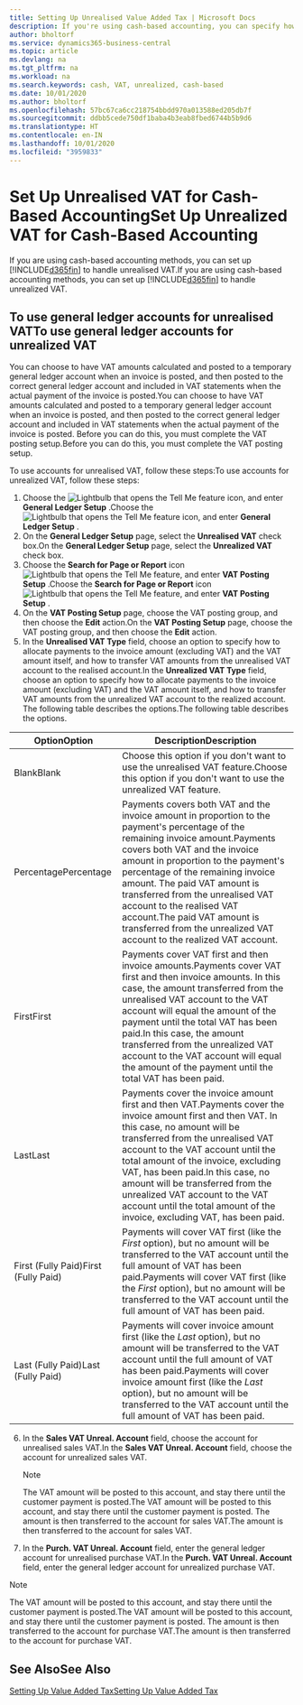 ```yaml
---
title: Setting Up Unrealised Value Added Tax | Microsoft Docs
description: If you're using cash-based accounting, you can specify how to handle unrealised VAT for sales and purchases.
author: bholtorf
ms.service: dynamics365-business-central
ms.topic: article
ms.devlang: na
ms.tgt_pltfrm: na
ms.workload: na
ms.search.keywords: cash, VAT, unrealized, cash-based
ms.date: 10/01/2020
ms.author: bholtorf
ms.openlocfilehash: 57bc67ca6cc218754bbdd970a013588ed205db7f
ms.sourcegitcommit: ddbb5cede750df1baba4b3eab8fbed6744b5b9d6
ms.translationtype: HT
ms.contentlocale: en-IN
ms.lasthandoff: 10/01/2020
ms.locfileid: "3959833"
---
```

# <a name="set-up-unrealized-vat-for-cash-based-accounting"></a><span data-ttu-id="17384-103">Set Up Unrealised VAT for Cash-Based Accounting</span><span class="sxs-lookup"><span data-stu-id="17384-103">Set Up Unrealized VAT for Cash-Based Accounting</span></span>
<span data-ttu-id="17384-104">If you are using cash-based accounting methods, you can set up [!INCLUDE[d365fin](includes/d365fin_md.md)] to handle unrealised VAT.</span><span class="sxs-lookup"><span data-stu-id="17384-104">If you are using cash-based accounting methods, you can set up [!INCLUDE[d365fin](includes/d365fin_md.md)] to handle unrealized VAT.</span></span>

## <a name="to-use-general-ledger-accounts-for-unrealized-vat"></a><span data-ttu-id="17384-105">To use general ledger accounts for unrealised VAT</span><span class="sxs-lookup"><span data-stu-id="17384-105">To use general ledger accounts for unrealized VAT</span></span>
<span data-ttu-id="17384-106">You can choose to have VAT amounts calculated and posted to a temporary general ledger account when an invoice is posted, and then posted to the correct general ledger account and included in VAT statements when the actual payment of the invoice is posted.</span><span class="sxs-lookup"><span data-stu-id="17384-106">You can choose to have VAT amounts calculated and posted to a temporary general ledger account when an invoice is posted, and then posted to the correct general ledger account and included in VAT statements when the actual payment of the invoice is posted.</span></span> <span data-ttu-id="17384-107">Before you can do this, you must complete the VAT posting setup.</span><span class="sxs-lookup"><span data-stu-id="17384-107">Before you can do this, you must complete the VAT posting setup.</span></span>

<span data-ttu-id="17384-108">To use accounts for unrealised VAT, follow these steps:</span><span class="sxs-lookup"><span data-stu-id="17384-108">To use accounts for unrealized VAT, follow these steps:</span></span>
1. <span data-ttu-id="17384-109">Choose the ![Lightbulb that opens the Tell Me feature](media/ui-search/search_small.png "Tell me what you want to do") icon, and enter **General Ledger Setup** .</span><span class="sxs-lookup"><span data-stu-id="17384-109">Choose the ![Lightbulb that opens the Tell Me feature](media/ui-search/search_small.png "Tell me what you want to do") icon, and enter **General Ledger Setup** .</span></span>
2. <span data-ttu-id="17384-110">On the **General Ledger Setup** page, select the **Unrealised VAT** check box.</span><span class="sxs-lookup"><span data-stu-id="17384-110">On the **General Ledger Setup** page, select the **Unrealized VAT** check box.</span></span>
3. <span data-ttu-id="17384-111">Choose the **Search for Page or Report** icon ![Lightbulb that opens the Tell Me feature](media/ui-search/search_small.png "Tell me what you want to do"), and enter **VAT Posting Setup** .</span><span class="sxs-lookup"><span data-stu-id="17384-111">Choose the **Search for Page or Report** icon ![Lightbulb that opens the Tell Me feature](media/ui-search/search_small.png "Tell me what you want to do"), and enter **VAT Posting Setup** .</span></span>
4. <span data-ttu-id="17384-112">On the **VAT Posting Setup** page, choose the VAT posting group, and then choose the **Edit** action.</span><span class="sxs-lookup"><span data-stu-id="17384-112">On the **VAT Posting Setup** page, choose the VAT posting group, and then choose the **Edit** action.</span></span>
5. <span data-ttu-id="17384-113">In the **Unrealised VAT Type** field, choose an option to specify how to allocate payments to the invoice amount (excluding VAT) and the VAT amount itself, and how to transfer VAT amounts from the unrealised VAT account to the realised account.</span><span class="sxs-lookup"><span data-stu-id="17384-113">In the **Unrealized VAT Type** field, choose an option to specify how to allocate payments to the invoice amount (excluding VAT) and the VAT amount itself, and how to transfer VAT amounts from the unrealized VAT account to the realized account.</span></span> <span data-ttu-id="17384-114">The following table describes the options.</span><span class="sxs-lookup"><span data-stu-id="17384-114">The following table describes the options.</span></span>

| <span data-ttu-id="17384-115">Option</span><span class="sxs-lookup"><span data-stu-id="17384-115">Option</span></span> | <span data-ttu-id="17384-116">Description</span><span class="sxs-lookup"><span data-stu-id="17384-116">Description</span></span> |
| --- | --- |
| <span data-ttu-id="17384-117">Blank</span><span class="sxs-lookup"><span data-stu-id="17384-117">Blank</span></span> | <span data-ttu-id="17384-118">Choose this option if you don't want to use the unrealised VAT feature.</span><span class="sxs-lookup"><span data-stu-id="17384-118">Choose this option if you don't want to use the unrealized VAT feature.</span></span> |
| <span data-ttu-id="17384-119">Percentage</span><span class="sxs-lookup"><span data-stu-id="17384-119">Percentage</span></span> | <span data-ttu-id="17384-120">Payments covers both VAT and the invoice amount in proportion to the payment's percentage of the remaining invoice amount.</span><span class="sxs-lookup"><span data-stu-id="17384-120">Payments covers both VAT and the invoice amount in proportion to the payment's percentage of the remaining invoice amount.</span></span> <span data-ttu-id="17384-121">The paid VAT amount is transferred from the unrealised VAT account to the realised VAT account.</span><span class="sxs-lookup"><span data-stu-id="17384-121">The paid VAT amount is transferred from the unrealized VAT account to the realized VAT account.</span></span> |
| <span data-ttu-id="17384-122">First</span><span class="sxs-lookup"><span data-stu-id="17384-122">First</span></span> | <span data-ttu-id="17384-123">Payments cover VAT first and then invoice amounts.</span><span class="sxs-lookup"><span data-stu-id="17384-123">Payments cover VAT first and then invoice amounts.</span></span> <span data-ttu-id="17384-124">In this case, the amount transferred from the unrealised VAT account to the VAT account will equal the amount of the payment until the total VAT has been paid.</span><span class="sxs-lookup"><span data-stu-id="17384-124">In this case, the amount transferred from the unrealized VAT account to the VAT account will equal the amount of the payment until the total VAT has been paid.</span></span> |
| <span data-ttu-id="17384-125">Last</span><span class="sxs-lookup"><span data-stu-id="17384-125">Last</span></span> | <span data-ttu-id="17384-126">Payments cover the invoice amount first and then VAT.</span><span class="sxs-lookup"><span data-stu-id="17384-126">Payments cover the invoice amount first and then VAT.</span></span> <span data-ttu-id="17384-127">In this case, no amount will be transferred from the unrealised VAT account to the VAT account until the total amount of the invoice, excluding VAT, has been paid.</span><span class="sxs-lookup"><span data-stu-id="17384-127">In this case, no amount will be transferred from the unrealized VAT account to the VAT account until the total amount of the invoice, excluding VAT, has been paid.</span></span> |
| <span data-ttu-id="17384-128">First (Fully Paid)</span><span class="sxs-lookup"><span data-stu-id="17384-128">First (Fully Paid)</span></span> | <span data-ttu-id="17384-129">Payments will cover VAT first (like the _First_ option), but no amount will be transferred to the VAT account until the full amount of VAT has been paid.</span><span class="sxs-lookup"><span data-stu-id="17384-129">Payments will cover VAT first (like the _First_ option), but no amount will be transferred to the VAT account until the full amount of VAT has been paid.</span></span> |
| <span data-ttu-id="17384-130">Last (Fully Paid)</span><span class="sxs-lookup"><span data-stu-id="17384-130">Last (Fully Paid)</span></span> | <span data-ttu-id="17384-131">Payments will cover invoice amount first (like the _Last_ option), but no amount will be transferred to the VAT account until the full amount of VAT has been paid.</span><span class="sxs-lookup"><span data-stu-id="17384-131">Payments will cover invoice amount first (like the _Last_ option), but no amount will be transferred to the VAT account until the full amount of VAT has been paid.</span></span> |

6. <span data-ttu-id="17384-132">In the **Sales VAT Unreal. Account** field, choose the account for unrealised sales VAT.</span><span class="sxs-lookup"><span data-stu-id="17384-132">In the **Sales VAT Unreal. Account** field, choose the account for unrealized sales VAT.</span></span>

    > [!NOTE]  
    > <span data-ttu-id="17384-133">The VAT amount will be posted to this account, and stay there until the customer payment is posted.</span><span class="sxs-lookup"><span data-stu-id="17384-133">The VAT amount will be posted to this account, and stay there until the customer payment is posted.</span></span> <span data-ttu-id="17384-134">The amount is then transferred to the account for sales VAT.</span><span class="sxs-lookup"><span data-stu-id="17384-134">The amount is then transferred to the account for sales VAT.</span></span>
7. <span data-ttu-id="17384-135">In the **Purch. VAT Unreal. Account** field, enter the general ledger account for unrealised purchase VAT.</span><span class="sxs-lookup"><span data-stu-id="17384-135">In the **Purch. VAT Unreal. Account** field, enter the general ledger account for unrealized purchase VAT.</span></span>

> [!NOTE]  
> <span data-ttu-id="17384-136">The VAT amount will be posted to this account, and stay there until the customer payment is posted.</span><span class="sxs-lookup"><span data-stu-id="17384-136">The VAT amount will be posted to this account, and stay there until the customer payment is posted.</span></span> <span data-ttu-id="17384-137">The amount is then transferred to the account for purchase VAT.</span><span class="sxs-lookup"><span data-stu-id="17384-137">The amount is then transferred to the account for purchase VAT.</span></span>

## <a name="see-also"></a><span data-ttu-id="17384-138">See Also</span><span class="sxs-lookup"><span data-stu-id="17384-138">See Also</span></span>
[<span data-ttu-id="17384-139">Setting Up Value Added Tax</span><span class="sxs-lookup"><span data-stu-id="17384-139">Setting Up Value Added Tax</span></span>](finance-setup-vat.md)
